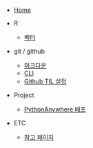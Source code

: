 *  [Home](/)

* R
    - [벡터](R/200907_vector.md)

* git / github
    - [마크다운](git/00_markdown_basic.md)
    - [CLI](git/01_CLI.md)
    - [Github TIL 설정](git/02_git.md)

* Project
    - [PythonAnywhere 배포](etc/pythonanywhere.md)

* ETC
    - [참고 페이지](etc/page.md)